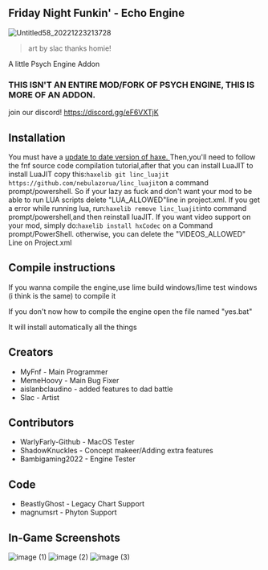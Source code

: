 ## Friday Night Funkin' - Echo Engine

![Untitled58_20221223213728](https://user-images.githubusercontent.com/113801267/209418486-a3782277-29f5-49d6-8396-bde34694e8d1.png)

> art by slac thanks homie!

A little Psych Engine Addon

### THIS ISN'T AN ENTIRE MOD/FORK OF PSYCH ENGINE, THIS IS MORE OF AN ADDON.

join our discord! https://discord.gg/eF6VXTjK
## Installation
You must have a [ update to date version of haxe. ](https://haxe.org/download/)
Then,you'll need to follow the fnf source code compilation tutorial,after that you can install LuaJIT
to install LuaJIT copy this:`haxelib git linc_luajit https://github.com/nebulazorua/linc_luajit`on a command prompt/powershell.
So if your lazy as fuck and don't want your mod to be able to run LUA scripts delete "LUA_ALLOWED"line in project.xml.
If you get a error while running lua, run:`haxelib remove linc_luajit`into command prompt/powershell,and then reinstall luaJIT.
If you want video support on your mod, simply do:`haxelib install hxCodec` on a Command prompt/PowerShell.
otherwise, you can delete the "VIDEOS_ALLOWED" Line on Project.xml

## Compile instructions

If you wanna compile the engine,use lime build windows/lime test windows (i think is the same)
to compile it

If you don't now how to compile the engine open the file named "yes.bat"

It will install automatically all the things

## Creators
* MyFnf - Main Programmer
* MemeHoovy - Main Bug Fixer
* aislanbclaudino - added features to dad battle
* Slac - Artist
## Contributors

* WarlyFarly-Github - MacOS Tester
* ShadowKnuckles - Concept makeer/Adding extra features
* Bambigaming2022 - Engine Tester

## Code

* BeastlyGhost - Legacy Chart Support
* magnumsrt - Phyton Support

## In-Game Screenshots

![image (1)](https://user-images.githubusercontent.com/113801267/209573981-8af51dbc-8ce0-434f-9203-b97e9450bca4.png)
![image (2)](https://user-images.githubusercontent.com/113801267/209573984-24a08e78-7254-477d-a770-bf4356351a43.png)
![image (3)](https://user-images.githubusercontent.com/113801267/209573986-c2fba293-5a0c-41e3-a2b8-e41a46acc38e.png)

